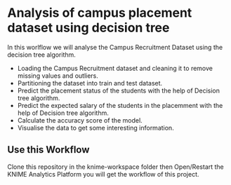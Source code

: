 # Analysis of campus placement dataset using decision tree

In this worlflow we will analyse the Campus Recruitment Dataset using the decision tree algorithm.
- Loading the Campus Recruitment dataset and cleaning it to remove missing values and outliers.
- Partitioning the dataset into train and test dataset.
- Predict the placement status of the students with the help of Decision tree algorithm.
- Predict the expected salary of the students in the placemment with the help of Decision tree algorithm.
- Calculate the accuracy score of the model.
- Visualise the data to get some interesting information.


## Use this Workflow
Clone this repository in the knime-workspace folder then Open/Restart the KNIME Analytics Platform you will get the workflow of this project.
